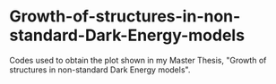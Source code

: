 # Growth-of-structures-in-non-standard-Dark-Energy-models
Codes used to obtain the plot shown in my Master Thesis, "Growth of structures in non-standard Dark Energy models".

